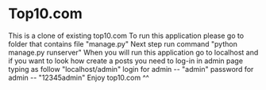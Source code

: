 # Top10.com
This is a clone of existing top10.com
 To run this application please go to folder that contains file "manage.py"
 Next step run command "python manage.py runserver"
 When you will run this application go to localhost and if you want to look how create a posts you need to log-in in admin page typing as follow "localhost/admin"
 login for admin -- "admin"
 password for admin -- "12345admin"
 Enjoy top10.com ^^

